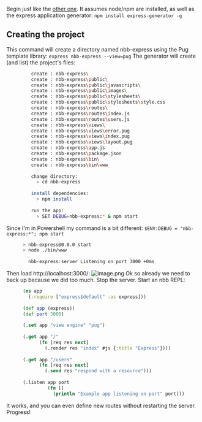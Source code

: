 Begin just like the [other one]([https://developer.mozilla.org/en-US/docs/Learn/Server-side/Express_Nodejs/skeleton_website](https://developer.mozilla.org/en-US/docs/Learn/Server-side/Express_Nodejs/skeleton_website#creating_the_project)).
It assumes node/npm are installed, as well as the express application generator:
`npm install express-generator -g`
## Creating the project
This command will create a directory named nbb-express using the Pug template library:
`express nbb-express --view=pug`
The generator will create (and list) the project's files:
``` sh
	     create : nbb-express\
	     create : nbb-express\public\
	     create : nbb-express\public\javascripts\
	     create : nbb-express\public\images\
	     create : nbb-express\public\stylesheets\
	     create : nbb-express\public\stylesheets\style.css
	     create : nbb-express\routes\
	     create : nbb-express\routes\index.js
	     create : nbb-express\routes\users.js
	     create : nbb-express\views\
	     create : nbb-express\views\error.pug
	     create : nbb-express\views\index.pug
	     create : nbb-express\views\layout.pug
	     create : nbb-express\app.js
	     create : nbb-express\package.json
	     create : nbb-express\bin\
	     create : nbb-express\bin\www
	  
	     change directory:
	       > cd nbb-express
	  
	     install dependencies:
	       > npm install
	  
	     run the app:
	       > SET DEBUG=nbb-express:* & npm start
```
Since I'm in Powershell my command is a bit different:
`$ENV:DEBUG = "nbb-express:*"; npm start`
``` sh
	  > nbb-express@0.0.0 start
	  > node ./bin/www
	  
	    nbb-express:server Listening on port 3000 +0ms
```
Then load http://localhost:3000/:
![image.png](../assets/image_1646230365343_0.png)
Ok so already we need to back up because we did too much. Stop the server. Start an nbb REPL:
``` clojure
	  (ns app
	    (:require ["express$default" :as express]))
	  
	  (def app (express))
	  (def port 3000)
	  
	  (.set app "view engine" "pug")
	  
	  (.get app "/"
	        (fn [req res next]
	          (.render res "index" #js {:title "Express"})))
	  
	  (.get app "/users"
	        (fn [req res next]
	          (.send res "respond with a resource")))
	  
	  (.listen app port
	           (fn []
	             (println "Example app listening on port" port)))
```
It works, and you can even define new routes without restarting the server. Progress!